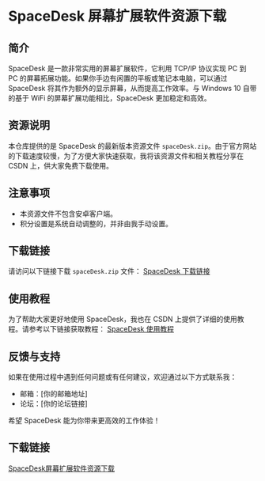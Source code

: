 # SpaceDesk 屏幕扩展软件资源下载

## 简介
SpaceDesk 是一款非常实用的屏幕扩展软件，它利用 TCP/IP 协议实现 PC 到 PC 的屏幕拓展功能。如果你手边有闲置的平板或笔记本电脑，可以通过 SpaceDesk 将其作为额外的显示屏幕，从而提高工作效率。与 Windows 10 自带的基于 WiFi 的屏幕扩展功能相比，SpaceDesk 更加稳定和高效。

## 资源说明
本仓库提供的是 SpaceDesk 的最新版本资源文件 `spaceDesk.zip`。由于官方网站的下载速度较慢，为了方便大家快速获取，我将该资源文件和相关教程分享在 CSDN 上，供大家免费下载使用。

## 注意事项
- 本资源文件不包含安卓客户端。
- 积分设置是系统自动调整的，并非由我手动设置。

## 下载链接
请访问以下链接下载 `spaceDesk.zip` 文件：
[SpaceDesk 下载链接](https://你的下载链接)

## 使用教程
为了帮助大家更好地使用 SpaceDesk，我也在 CSDN 上提供了详细的使用教程。请参考以下链接获取教程：
[SpaceDesk 使用教程](https://你的教程链接)

## 反馈与支持
如果在使用过程中遇到任何问题或有任何建议，欢迎通过以下方式联系我：
- 邮箱：[你的邮箱地址]
- 论坛：[你的论坛链接]

希望 SpaceDesk 能为你带来更高效的工作体验！

## 下载链接

[SpaceDesk屏幕扩展软件资源下载](https://pan.quark.cn/s/2e19d9e21a36)